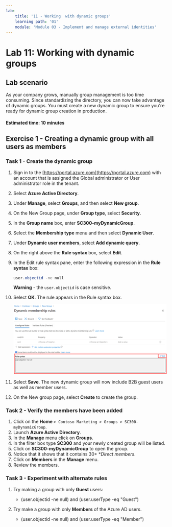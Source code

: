 ```yaml
---
lab:
    title: '11 - Working  with dynamic groups'
    learning path: '01'
    module: 'Module 03 - Implement and manage external identities'
---
```


# Lab 11: Working  with dynamic groups

## Lab scenario

As your company grows, manually group management is too time consuming. Since standardizing the directory, you can now take advantage of dynamic groups. You must create a new dynamic group to ensure you're ready for dynamic group creation in production.

#### Estimated time: 10 minutes

## Exercise 1 - Creating a dynamic group with all users as members

### Task 1 - Create the dynamic group

1. Sign in to the [https://portal.azure.com](https://portal.azure.com) with an account that is assigned the Global administrator or User administrator role in the tenant.

2. Select **Azure Active Directory**.

3. Under **Manage**, select **Groups**, and then select **New group**.

4. On the New Group page, under **Group type**, select **Security**.

5. In the **Group name** box, enter **SC300-myDynamicGroup**.

6. Select the **Membership type** menu and then select **Dynamic User**.

7. Under **Dynamic user members**, select **Add dynamic query**.

8. On the right above the **Rule syntax** box, select **Edit**.

9. In the Edit rule syntax pane, enter the following expression in the **Rule syntax** box:

    ```powershell
    user.objectid -ne null
    ```

    **Warning** - the `user.objectid` is case sensitive.

10. Select **OK**. The rule appears in the Rule syntax box.

    ![Screen image displaying the dynamic group membership rules blade with rule syntax highlighted](./media/lp1-mod3-dynamic-group-membership-rule.png)

11. Select **Save**. The new dynamic group will now include B2B guest users as well as member users.

12. On the New group page, select **Create** to create the group.

### Task 2 - Verify the members have been added

1. Click on the **Home** `> Contoso Marketing > Groups > SC300-myDynamicGroup`.
2. Launch **Azure Active Directory**.
3. In the **Manage** menu click on **Groups**.
4. In the filter box type **SC300** and your newly created group will be listed.
5. Click on **SC300-myDynamicGroup** to open the group.
6. Notice that it shows that it contains 30+ **Direct members*.
7. Click on **Members** in the **Manage** menu.
8. Review the members.

### Task 3 - Experiment with alternate rules

1. Try making a group with only **Guest** users:
   - (user.objectid -ne null) and (user.userType -eq "Guest")

2. Try make a group with only **Members** of the Azure AD users.
   - (user.objectid -ne null) and (user.userType -eq "Member")
